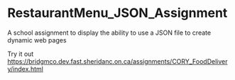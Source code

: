 # RestaurantMenu_JSON_Assignment
A school assignment to display the ability to use a JSON file to create dynamic web pages

Try it out
https://bridgmco.dev.fast.sheridanc.on.ca/assignments/CORY_FoodDelivery/index.html
